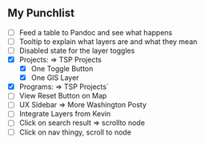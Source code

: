 ## My Punchlist

- [ ] Feed a table to Pandoc and see what happens
- [ ] Tooltip to explain what layers are and what they mean
- [ ] Disabled state for the layer toggles
- [x] Projects: => TSP Projects
  - [x] One Toggle Button
  - [x] One GIS Layer
- [x] Programs: => TSP Projects`
- [ ] View Reset Button on Map
- [ ] UX Sidebar => More Washington Posty
- [ ] Integrate Layers from Kevin
- [ ] Click on search result => scrollto node
- [ ] Click on nav thingy, scroll to node